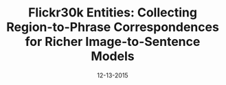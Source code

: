 ---
title: "Flickr30k Entities: Collecting Region-to-Phrase Correspondences for Richer Image-to-Sentence Models"
collection: publications
permalink: /publication/12-13-2015-plummer_flickr30kEntities
excerpt: 'The Flickr30k dataset has become a standard benchmark for sentence-based image description.  This paper presents Flickr30k Entities, which augments the 158k captions from Flickr30k with 244k coreference chains linking mentions of the same entities in images, as well as 276k manually annotated bounding boxes corresponding to each entity. Such annotation is essential for continued progress in automatic image description and grounded language understanding.  We present experiments demonstrating the usefulness of our annotations for text-to-image reference resolution, or the task of localizing textual entity mentions in an image, and for bidirectional image-sentence retrieval. These experiments confirm that we can further improve the accuracy of state-of-the-art retrieval methods by training with explicit region-to-phrase correspondence, but at the same time, they show that accurately inferring this correspondence given an image and caption remains really challenging. Our dataset is available for download at http://web.engr.illinois.edu/ ̃bplumme2/Flickr30kEntities/.'
date: 12-13-2015
venue: 'International Conference on Computer Vision'
paperurl: 'https://cmcervantes.github.io/files/plummer_2015_flickr30kEntities.pdf'
citation: 'B. Plummer, L. Wang, C. Cervantes, J. Caicedo, J. Hockenmaier, &amp; S. Lazebnik. (2015) Flickr30k Entities: Collecting Region-to-Phrase Correspondences for Richer Image-to-Sentence Models. International Conference on Computer Vision (ICCV)'
---